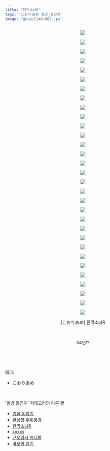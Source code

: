 ```yaml
---
title: "탄막소녀R"
tags: "こおりあめ 동방_동인지"
image: "ghap/2140/001.jpg"
---
```

<div class="article">
<p style="text-align: center; clear: none; float: none;"><img src="{{ site.nasurl }}/ghap/2140/001.jpg"/></p>
<p style="text-align: center; clear: none; float: none;"><img src="{{ site.nasurl }}/ghap/2140/002.jpg"/></p>
<p style="text-align: center; clear: none; float: none;"><img src="{{ site.nasurl }}/ghap/2140/003.jpg"/></p>
<p style="text-align: center; clear: none; float: none;"><img src="{{ site.nasurl }}/ghap/2140/004.jpg"/></p>
<p style="text-align: center; clear: none; float: none;"><img src="{{ site.nasurl }}/ghap/2140/005.jpg"/></p>
<p style="text-align: center; clear: none; float: none;"><img src="{{ site.nasurl }}/ghap/2140/006.jpg"/></p>
<p style="text-align: center; clear: none; float: none;"><img src="{{ site.nasurl }}/ghap/2140/007.jpg"/></p>
<p style="text-align: center; clear: none; float: none;"><img src="{{ site.nasurl }}/ghap/2140/008.jpg"/></p>
<p style="text-align: center; clear: none; float: none;"><img src="{{ site.nasurl }}/ghap/2140/009.jpg"/></p>
<p style="text-align: center; clear: none; float: none;"><img src="{{ site.nasurl }}/ghap/2140/010.jpg"/></p>
<p style="text-align: center; clear: none; float: none;"><img src="{{ site.nasurl }}/ghap/2140/011.jpg"/></p>
<p style="text-align: center; clear: none; float: none;"><img src="{{ site.nasurl }}/ghap/2140/012.jpg"/></p>
<p style="text-align: center; clear: none; float: none;"><img src="{{ site.nasurl }}/ghap/2140/013.jpg"/></p>
<p style="text-align: center; clear: none; float: none;"><img src="{{ site.nasurl }}/ghap/2140/014.jpg"/></p>
<p style="text-align: center; clear: none; float: none;"><img src="{{ site.nasurl }}/ghap/2140/015.jpg"/></p>
<p style="text-align: center; clear: none; float: none;"><img src="{{ site.nasurl }}/ghap/2140/016.jpg"/></p>
<p style="text-align: center; clear: none; float: none;"><img src="{{ site.nasurl }}/ghap/2140/017.jpg"/></p>
<p style="text-align: center; clear: none; float: none;"><img src="{{ site.nasurl }}/ghap/2140/018.jpg"/></p>
<p style="text-align: center; clear: none; float: none;"><img src="{{ site.nasurl }}/ghap/2140/019.jpg"/></p>
<p style="text-align: center; clear: none; float: none;"><img src="{{ site.nasurl }}/ghap/2140/020.jpg"/></p>
<p style="text-align: center; clear: none; float: none;"><img src="{{ site.nasurl }}/ghap/2140/021.jpg"/></p>
<p style="text-align: center; clear: none; float: none;"><img src="{{ site.nasurl }}/ghap/2140/022.jpg"/></p>
<p style="text-align: center; clear: none; float: none;"><img src="{{ site.nasurl }}/ghap/2140/023.jpg"/></p>
<p style="text-align: center; clear: none; float: none;"><img src="{{ site.nasurl }}/ghap/2140/024.jpg"/></p>
<p style="text-align: center; clear: none; float: none;"><img src="{{ site.nasurl }}/ghap/2140/025.jpg"/></p>
<p style="text-align: center; clear: none; float: none;"><img src="{{ site.nasurl }}/ghap/2140/026.jpg"/></p>
<p style="text-align: center; clear: none; float: none;"><img src="{{ site.nasurl }}/ghap/2140/027.jpg"/></p>
<p style="text-align: center; clear: none; float: none;"><img src="{{ site.nasurl }}/ghap/2140/028.jpg"/></p>
<p style="text-align: center; clear: none; float: none;"><img src="{{ site.nasurl }}/ghap/2140/029.jpg"/></p>
<p style="text-align: center; clear: none; float: none;"><img src="{{ site.nasurl }}/ghap/2140/030.jpg"/></p>
<p style="text-align: center; clear: none; float: none;"><img src="{{ site.nasurl }}/ghap/2140/031.jpg"/></p>
<p style="text-align: center; clear: none; float: none;">[こおりあめ] 탄막소녀R</p>
<p style="text-align: center; clear: none; float: none;"><br/></p>
<p style="text-align: center; clear: none; float: none;">04년!?</p>
<p><br/></p>
</div><br/>
<div class="tagTrail">
<p>태그: </p>
<ul>
<li>こおりあめ</li>
</ul>
</div><br/>
<div class="another">
<p>'동방 동인지' 카테고리의 다른 글</p>
<ul>
<li><a href="/2016-09-12-ghap_2142">기물 이야기</a></li>
<li><a href="/2016-09-12-ghap_2141">환상향 주위풍경</a></li>
<li><a href="/2016-09-12-ghap_2140">탄막소녀R</a></li>
<li><a href="/2016-09-12-ghap_2139">xxxxx</a></li>
<li><a href="/2016-09-12-ghap_2138">근로감사 카니발</a></li>
<li><a href="/2016-09-12-ghap_2137">바보와 감기</a></li>
</ul>
</div><br/>
<div class="cb_module cb_fluid">
<div class="cb_wrt cb_profile">
</div><!-- commentList close -->
</div><br/>
